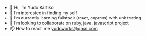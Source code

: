 - 👋 Hi, I’m Yudo Kartiko
- 👀 I’m interested in finding my self
- 🌱 I’m currently learning fullstack (react, express) with unit testing
- 💞️ I’m looking to collaborate on ruby, java, javascript project
- 📫 How to reach me yudoworks@gmai.com
